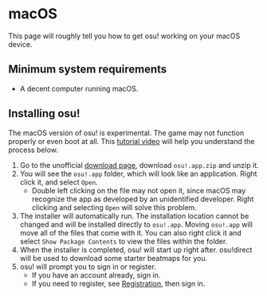 # macOS

This page will roughly tell you how to get osu! working on your macOS device.

## Minimum system requirements

- A decent computer running macOS.

## Installing osu!

The macOS version of osu! is experimental. The game may not function properly or even boot at all. This [tutorial video](https://www.youtube.com/watch?v=3ay221bMHNo) will help you understand the process below.

1. Go to the unofficial [download page](https://osu.ppy.sh/community/forums/topics/682197), download `osu!.app.zip` and unzip it.
2. You will see the `osu!.app` folder, which will look like an application. Right click it, and select `Open`.
   - Double left clicking on the file may not open it, since macOS may recognize the app as developed by an unidentified developer. Right clicking and selecting `Open` will solve this problem.
3. The installer will automatically run. The installation location cannot be changed and will be installed directly to `osu!.app`. Moving `osu!.app` will move all of the files that come with it. You can also right click it and select `Show Package Contents` to view the files within the folder.
4. When the installer is completed, osu! will start up right after. osu!direct will be used to download some starter beatmaps for you.
5. osu! will prompt you to sign in or register.
   - If you have an account already, sign in.
   - If you need to register, see [Registration](/wiki/Registration), then sign in.
